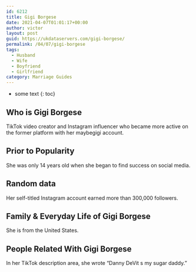 ```yaml
---
id: 6212
title: Gigi Borgese
date: 2021-04-07T01:01:17+00:00
author: victor
layout: post
guid: https://ukdataservers.com/gigi-borgese/
permalink: /04/07/gigi-borgese
tags:
  - Husband
  - Wife
  - Boyfriend
  - Girlfriend
category: Marriage Guides
---
```


* some text
{: toc}


## Who is Gigi Borgese



TikTok video creator and Instagram influencer who became more active on the former platform with her maybegigi account. 

                
                
                
## Prior to Popularity



She was only 14 years old when she began to find success on social media.

                
                
                
## Random data



Her self-titled Instagram account earned more than 300,000 followers.

                
                
                
## Family & Everyday Life of Gigi Borgese



She is from the United States.

                
                
                
## People Related With Gigi Borgese



In her TikTok description area, she wrote &#8220;Danny DeVit s my sugar daddy.&#8221;

                
              
            
          
          
          